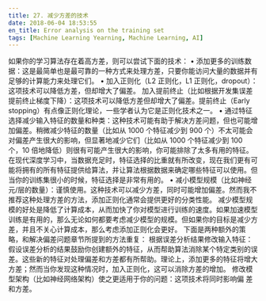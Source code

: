 ```yaml
---
title: 27. 减少方差的技术
date: 2018-06-04 18:53:55
en_title: Error analysis on the training set
tags: [Machine Learning Yearning, Machine Learning, AI]
---
```


如果你的学习算法存在着高方差，则可以尝试下面的技术：
• 添加更多的训练数据：这是最简单也是最可靠的一种方式来处理方差，只要你能访问大量的数据并有足够的计算能力来处理它们。
• 加入正则化（L2 正则化，L1 正则化，dropout）：这项技术可以降低方差，但却增大了偏差。
加入提前终止（比如根据开发集误差提前终止梯度下降）：这项技术可以降低方差但却增大了偏差。提前终止（Early stopping）有点像正则化理论，一些学者认为它是正则化技术之一。
• 通过特征选择减少输入特征的数量和种类：这种技术可能有助于解决方差问题，但也可能增加偏差。稍微减少特征的数量（比如从 1000 个特征减少到 900 个）不太可能会对偏差产生很大的影响，但显著地减少它们（比如从 1000 个特征减少到 100 个，10 倍地降低）则很有可能产生很大的影响，你可能排除了太多有用的特征。在现代深度学习中，当数据充足时，特征选择的比重就有所改变，现在我们更有可能将拥有的所有特征提供给算法，并让算法根据数据来确定哪些特征可以使用。但当你的训练集很小的时候，特征选择是非常有用的。
• 减小模型规模（比如神经元/层的数量）：谨慎使用。这种技术可以减少方差，同时可能增加偏差。然而我不推荐这种处理方差的方法，添加正则化通常会提供更好的分类性能。 减少模型规模的好处是降低了计算成本，从而加快了你对模型进行训练的速度。如果加速模型训练是有用的，那么无论如何都要考虑减少模型的规模。但如果你的目标是减少方差，并且不关心计算成本，那么考虑添加正则化会更好。
下面是两种额外的策略，和解决偏差问题章节所提到的方法重复：
根据误差分析结果修改输入特征：假设误差分析的结果鼓励你创建额外的特征，从而帮助算法消除某个特定类别的误差。这些新的特征对处理偏差和方差都有所帮助。理论上，添加更多的特征将增大方差；然而当你发现这种情况时，加入正则化，这可以消除方差的增加。
修改模型架构（比如神经网络架构）使之更适用于你的问题：这项技术将同时影响偏
差和方差。
